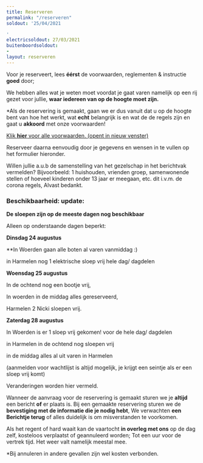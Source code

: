 ```yaml
---
title: Reserveren
permalink: "/reserveren"
soldout: '25/04/2021

'
electricsoldout: 27/03/2021
buitenboordsoldout:
- 
layout: reserveren
---
```



Voor je reserveert, lees **éérst** de voorwaarden, reglementen & instructie **goed** door; [](https://descheepsjongens.nl/voorwaarden)
   
We hebben alles wat je weten moet voordat je gaat varen namelijk op een rij gezet voor jullie,
**waar iedereen van op de hoogte moet zijn.**

*Als de reservering is gemaakt, gaan we er dus vanuit dat u op de hoogte bent van hoe het werkt, wat **echt** belangrijk is en wat de de regels zijn en gaat u **akkoord** met onze voorwaarden!

[Klik **hier** voor alle voorwaarden. (opent in nieuw venster)](http://descheepsjongens.nl/voorwaarden)


Reserveer daarna eenvoudig door je gegevens en wensen in te vullen op het formulier hieronder. 

Willen jullie a.u.b de samenstelling van het gezelschap in het berichtvak vermelden? 
Bijvoorbeeld: 1 huishouden, vrienden groep, samenwonende stellen of hoeveel kinderen onder 13 jaar er meegaan, etc.  dit i.v.m. de corona regels, Alvast bedankt.

### Beschikbaarheid: update: 

**De sloepen zijn op de meeste dagen nog beschikbaar**

Alleen op onderstaande dagen beperkt:

**Dinsdag 24 augustus**

**In Woerden gaan alle boten al varen vanmiddag  :)

in Harmelen nog 1 elektrische sloep vrij hele dag/ dagdelen

**Woensdag 25 augustus**


In de ochtend nog een bootje vrij, 

In woerden in de middag alles gereserveerd,

Harmelen  2 Nicki sloepen vrij.


**Zaterdag 28 augustus**
 

In Woerden is er 1 sloep vrij gekomen!
voor de hele dag/ dagdelen

in Harmelen in de ochtend nog sloepen vrij

in de middag alles al uit varen in Harmelen 


(aanmelden voor wachtlijst is altijd mogelijk, je krijgt een seintje als er een sloep vrij komt) 


Veranderingen worden hier vermeld.


Wanneer de aanvraag voor de reservering is gemaakt sturen we je **altijd** een bericht **of** er plaats is.
Bij een gemaakte reservering sturen we de **bevestiging met de informatie die je nodig hebt**,
We verwachten **een Berichtje terug** of alles duidelijk is om misverstanden te voorkomen.

Als het regent of hard waait kan de vaartocht **in overleg met ons** op de dag zelf, kosteloos verplaatst of geannuleerd worden; Tot een uur voor de vertrek tijd. Het weer valt namelijk meestal mee.

*Bij annuleren in andere gevallen zijn wel kosten verbonden.